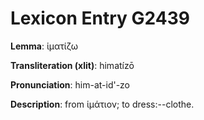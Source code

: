 # Lexicon Entry G2439

**Lemma**: ἱματίζω

**Transliteration (xlit)**: himatízō

**Pronunciation**: him-at-id'-zo

**Description**:
from ἱμάτιον; to dress:--clothe.
